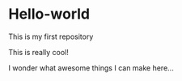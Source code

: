 Hello-world
===========

This is my first repository

This is really cool!

I wonder what awesome things I can make here...
